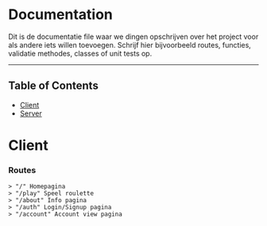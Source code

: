 # Documentation

Dit is de documentatie file waar we dingen opschrijven over het project voor
als andere iets willen toevoegen. Schrijf hier bijvoorbeeld routes, functies,
validatie methodes, classes of unit tests op.

---

## Table of Contents

- [Client](#client)
- [Server](#server)

# Client

### Routes

```
> "/" Homepagina
> "/play" Speel roulette
> "/about" Info pagina
> "/auth" Login/Signup pagina
> "/account" Account view pagina
```
